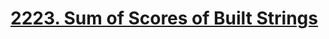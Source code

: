 # [2223. Sum of Scores of Built Strings](https://leetcode.com/problems/sum-of-scores-of-built-strings/)

```c++

```